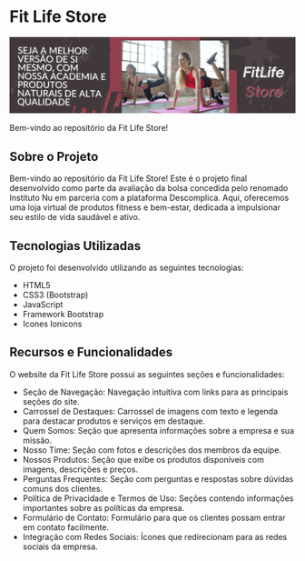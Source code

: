 # Fit Life Store
![App Screenshot](https://github.com/HugoHendrix/fit-life-store/blob/main/assets/gym-banner01.png?raw=true)

Bem-vindo ao repositório da Fit Life Store!

## Sobre o Projeto

Bem-vindo ao repositório da Fit Life Store! Este é o projeto final desenvolvido como parte da avaliação da bolsa concedida pelo renomado Instituto Nu em parceria com a plataforma Descomplica. Aqui, oferecemos uma loja virtual de produtos fitness e bem-estar, dedicada a impulsionar seu estilo de vida saudável e ativo.


## Tecnologias Utilizadas

O projeto foi desenvolvido utilizando as seguintes tecnologias:

- HTML5
- CSS3 (Bootstrap)
- JavaScript
- Framework Bootstrap
- Icones Ionicons

## Recursos e Funcionalidades

O website da Fit Life Store possui as seguintes seções e funcionalidades:

- Seção de Navegação: Navegação intuitiva com links para as principais seções do site.
- Carrossel de Destaques: Carrossel de imagens com texto e legenda para destacar produtos e serviços em destaque.
- Quem Somos: Seção que apresenta informações sobre a empresa e sua missão.
- Nosso Time: Seção com fotos e descrições dos membros da equipe.
- Nossos Produtos: Seção que exibe os produtos disponíveis com imagens, descrições e preços.
- Perguntas Frequentes: Seção com perguntas e respostas sobre dúvidas comuns dos clientes.
- Política de Privacidade e Termos de Uso: Seções contendo informações importantes sobre as políticas da empresa.
- Formulário de Contato: Formulário para que os clientes possam entrar em contato facilmente.
- Integração com Redes Sociais: Ícones que redirecionam para as redes sociais da empresa.

